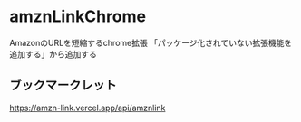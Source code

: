 # amznLinkChrome
 
 AmazonのURLを短縮するchrome拡張
「パッケージ化されていない拡張機能を追加する」から追加する

## ブックマークレット
https://amzn-link.vercel.app/api/amznlink
